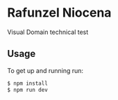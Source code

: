 # Rafunzel Niocena

Visual Domain technical test

## Usage
To get up and running run:
``` bash
$ npm install
$ npm run dev
```
